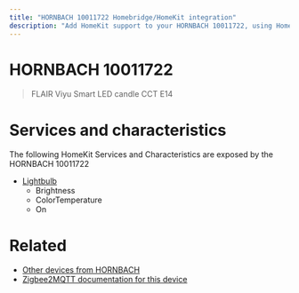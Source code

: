```yaml
---
title: "HORNBACH 10011722 Homebridge/HomeKit integration"
description: "Add HomeKit support to your HORNBACH 10011722, using Homebridge, Zigbee2MQTT and homebridge-z2m."
---
```

<!---
This file has been GENERATED using src/docgen/docgen.ts
DO NOT EDIT THIS FILE MANUALLY!
-->
# HORNBACH 10011722
> FLAIR Viyu Smart LED candle CCT E14


# Services and characteristics
The following HomeKit Services and Characteristics are exposed by
the HORNBACH 10011722

* [Lightbulb](../../light.md)
  * Brightness
  * ColorTemperature
  * On


# Related
* [Other devices from HORNBACH](../index.md#hornbach)
* [Zigbee2MQTT documentation for this device](https://www.zigbee2mqtt.io/devices/10011722.html)